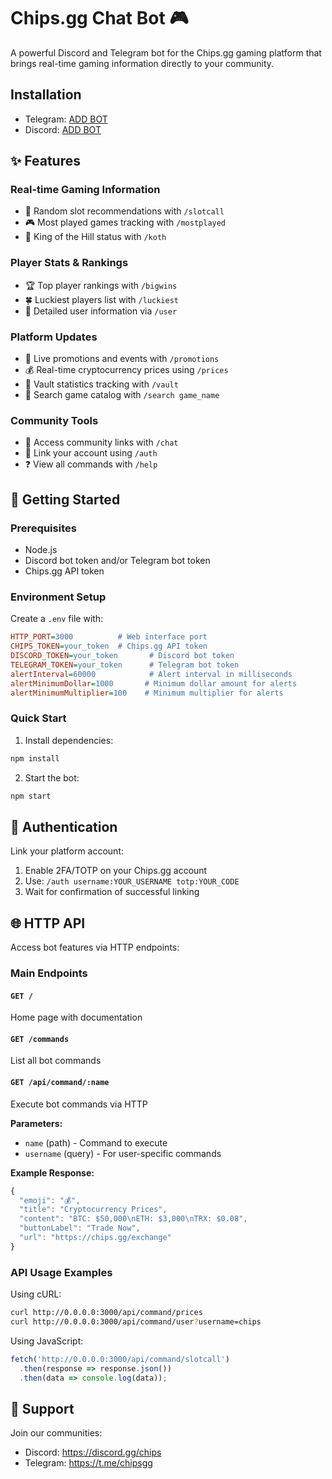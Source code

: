
# Chips.gg Chat Bot 🎮

A powerful Discord and Telegram bot for the Chips.gg gaming platform that brings real-time gaming information directly to your community.

## Installation
- Telegram: [ADD BOT](http://t.me/chipsgg_dev_bot) 
- Discord: [ADD BOT](https://discord.com/oauth2/authorize?client_id=901908108136308757&permissions=0&scope=bot%20applications.commands)

## ✨ Features

### Real-time Gaming Information
- 🎲 Random slot recommendations with `/slotcall`
- 🎮 Most played games tracking with `/mostplayed`
- 👑 King of the Hill status with `/koth`

### Player Stats & Rankings
- 🏆 Top player rankings with `/bigwins`
- 🍀 Luckiest players list with `/luckiest`
- 👤 Detailed user information via `/user`

### Platform Updates
- 🎉 Live promotions and events with `/promotions`
- 💰 Real-time cryptocurrency prices using `/prices`
- 🏦 Vault statistics tracking with `/vault`
- 🔎 Search game catalog with `/search game_name`

### Community Tools
- 💬 Access community links with `/chat`
- 🔗 Link your account using `/auth`
- ❓ View all commands with `/help`

## 🚀 Getting Started

### Prerequisites
- Node.js
- Discord bot token and/or Telegram bot token
- Chips.gg API token

### Environment Setup
Create a `.env` file with:

```ini
HTTP_PORT=3000          # Web interface port
CHIPS_TOKEN=your_token  # Chips.gg API token
DISCORD_TOKEN=your_token       # Discord bot token
TELEGRAM_TOKEN=your_token      # Telegram bot token
alertInterval=60000            # Alert interval in milliseconds
alertMinimumDollar=1000       # Minimum dollar amount for alerts
alertMinimumMultiplier=100    # Minimum multiplier for alerts
```

### Quick Start
1. Install dependencies:
```bash
npm install
```

2. Start the bot:
```bash
npm start
```

## 🔐 Authentication

Link your platform account:

1. Enable 2FA/TOTP on your Chips.gg account
2. Use: `/auth username:YOUR_USERNAME totp:YOUR_CODE`
3. Wait for confirmation of successful linking

## 🌐 HTTP API

Access bot features via HTTP endpoints:

### Main Endpoints

#### `GET /`
Home page with documentation

#### `GET /commands`
List all bot commands

#### `GET /api/command/:name`
Execute bot commands via HTTP

**Parameters:**
- `name` (path) - Command to execute
- `username` (query) - For user-specific commands

**Example Response:**
```javascript
{
  "emoji": "💰",
  "title": "Cryptocurrency Prices",
  "content": "BTC: $50,000\nETH: $3,000\nTRX: $0.08",
  "buttonLabel": "Trade Now",
  "url": "https://chips.gg/exchange"
}
```

### API Usage Examples

Using cURL:
```bash
curl http://0.0.0.0:3000/api/command/prices
curl http://0.0.0.0:3000/api/command/user?username=chips
```

Using JavaScript:
```javascript
fetch('http://0.0.0.0:3000/api/command/slotcall')
  .then(response => response.json())
  .then(data => console.log(data));
```

## 💬 Support

Join our communities:
- Discord: https://discord.gg/chips
- Telegram: https://t.me/chipsgg
